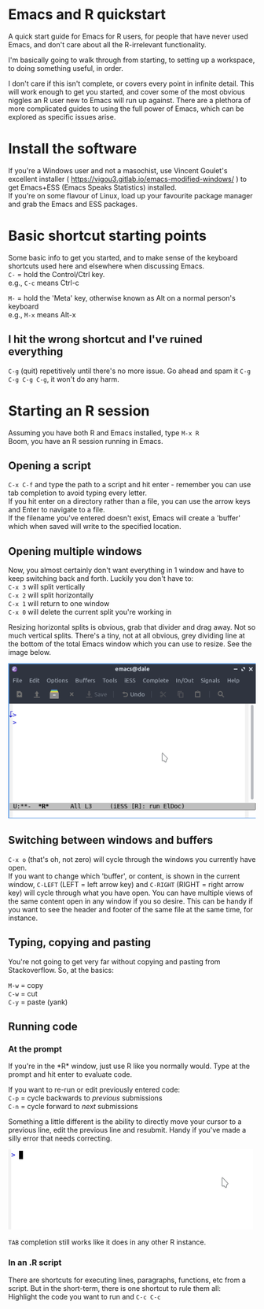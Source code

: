 # Emacs and R quickstart

A quick start guide for Emacs for R users, for people that have never used Emacs, and don't care about all the R-irrelevant functionality.

I'm basically going to walk through from starting, to setting up a workspace, to doing something useful, in order.

I don't care if this isn't complete, or covers every point in infinite detail. This will work enough to get you started, and cover some of the most obvious niggles an R user new to Emacs will run up against. There are a plethora of more complicated guides to using the full power of Emacs, which can be explored as specific issues arise.

# Install the software

If you're a Windows user and not a masochist, use Vincent Goulet's excellent installer ( https://vigou3.gitlab.io/emacs-modified-windows/ ) to get Emacs+ESS (Emacs Speaks Statistics) installed.  
If you're on some flavour of Linux, load up your favourite package manager and grab the Emacs and ESS packages.

# Basic shortcut starting points

Some basic info to get you started, and to make sense of the keyboard shortcuts used here and elsewhere when discussing Emacs.  
`C-` = hold the Control/Ctrl key.  
e.g., `C-c` means Ctrl-c

`M-` = hold the 'Meta' key, otherwise known as Alt on a normal person's keyboard  
e.g., `M-x` means Alt-x

## I hit the wrong shortcut and I've ruined everything

`C-g` (quit) repetitively until there's no more issue. Go ahead and spam it `C-g C-g C-g C-g`, it won't do any harm.

# Starting an R session

Assuming you have both R and Emacs installed, type `M-x R`  
Boom, you have an R session running in Emacs.

## Opening a script

`C-x C-f` and type the path to a script and hit enter - remember you can use tab completion to avoid typing every letter.  
If you hit enter on a directory rather than a file, you can use the arrow keys and Enter to navigate to a file.  
If the filename you've entered doesn't exist, Emacs will create a 'buffer' which when saved will write to the specified location.

## Opening multiple windows

Now, you almost certainly don't want everything in 1 window and have to keep switching back and forth. Luckily you don't have to:  
`C-x 3` will split vertically  
`C-x 2` will split horizontally  
`C-x 1` will return to one window  
`C-x 0` will delete the current split you're working in  

Resizing horizontal splits is obvious, grab that divider and drag away. Not so much vertical splits. There's a tiny, not at all obvious, grey dividing line at the bottom of the total Emacs window which you can use to resize. See the image below.

![Alt](/window_resizing.gif "Creating and resizing windows")


## Switching between windows and buffers

`C-x o` (that's oh, not zero) will cycle through the windows you currently have open.  
If you want to change which 'buffer', or content, is shown in the current window, `C-LEFT` (LEFT = left arrow key) and `C-RIGHT` (RIGHT = right arrow key) will cycle through what you have open. You can have multiple views of the same content open in any window if you so desire. This can be handy if you want to see the header and footer of the same file at the same time, for instance.

## Typing, copying and pasting

You're not going to get very far without copying and pasting from Stackoverflow. So, at the basics:

`M-w` = copy  
`C-w` = cut  
`C-y` = paste (yank)  

## Running code

### At the prompt
If you're in the \*R\* window, just use R like you normally would. Type at the prompt and hit enter to evaluate code.

If you want to re-run or edit previously entered code:  
`C-p` = cycle backwards to *previous* submissions  
`C-n` = cycle forward to *next* submissions  

Something a little different is the ability to directly move your cursor to a previous line, edit the previous line and resubmit. Handy if you've made a silly error that needs correcting.

![Alt](/04-correct.gif "Correcting a line above")

`TAB` completion still works like it does in any other R instance.

### In an .R script

There are shortcuts for executing lines, paragraphs, functions, etc from a script. But in the short-term, there is one shortcut to rule them all:  
Highlight the code you want to run and `C-c C-c`




